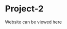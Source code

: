 # Project-2

Website can be viewed <a href="https://brittneyoleniacz.github.io/Project-2/HTML/index.html">here</a>
